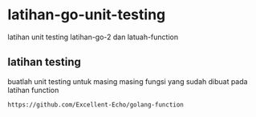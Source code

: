 # latihan-go-unit-testing
latihan unit testing latihan-go-2 dan latuah-function

## latihan testing
buatlah unit testing untuk masing masing fungsi yang sudah dibuat pada latihan function
```
https://github.com/Excellent-Echo/golang-function
```

